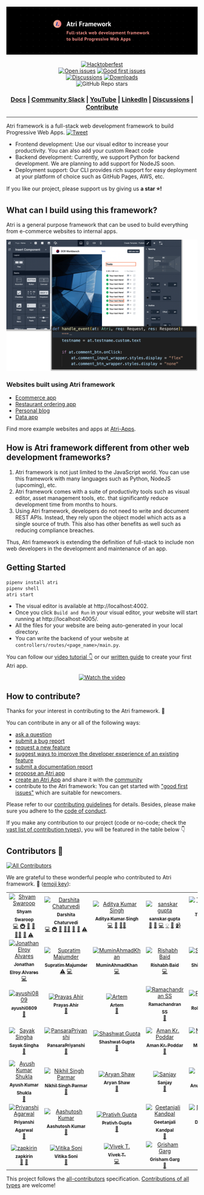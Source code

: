 ![banner](readme-assets/github_new.png)

<div align="center">

  <a href="https://github.com/Atri-Labs/atrilabs-engine/issues?q=is%3Aopen+is%3Aissue+label%3Ahacktoberfest" target="_blank"><img src="https://img.shields.io/github/hacktoberfest/2022/Atri-Labs/atrilabs-engine" alt="Hacktoberfest"></a>
  </br>
  <a href="https://github.com/Atri-Labs/atrilabs-engine/issues" target="_blank"><img src="https://img.shields.io/github/issues/Atri-Labs/atrilabs-engine?color=FEF08A" alt="Open issues"></a>
  <a href="https://github.com/Atri-Labs/atrilabs-engine/issues?q=is%3Aissue+is%3Aopen+label%3A%22good+first+issue%22" target="_blank"><img src="https://img.shields.io/github/issues/Atri-Labs/atrilabs-engine/good%20first%20issue?color=FEF08A" alt="Good first issues"></a>
  </br>
  <a href="https://github.com/Atri-Labs/atrilabs-engine/discussions" target="_blank"><img src="https://img.shields.io/github/discussions/Atri-Labs/atrilabs-engine?color=DB2777" alt="Discussions"></a>
  <a href="https://pepy.tech/badge/atri" target="_blank"><img src="https://pepy.tech/badge/atri" alt="Downloads"></a>
  </br>
  ![GitHub Repo stars](https://img.shields.io/github/stars/Atri-Labs/atrilabs-engine?style=social)
  <h3 align="center">
    <a href="https://docs.atrilabs.com/">Docs</a>
    <span> | </span>
    <a href="https://join.slack.com/t/atricommunity/shared_invite/zt-1e756m1at-bZBxngvw7KWWO0riI4pc0w">Community Slack</a>
    <span> | </span>
    <a href="https://www.youtube.com/channel/UC1uR2Q5x_8olWS_Y4PdK1Bw">YouTube</a>
    <span> | </span>
    <a href="https://www.linkedin.com/company/atri-labs">LinkedIn</a>
    <span> | </span>
    <a href="https://github.com/Atri-Labs/atrilabs-engine/discussions">Discussions</a>
    <span> | </span>
    <a href="https://github.com/mindsdb/mindsdb/projects">Contribute</a>
  </h3>
  
</div>

----------------------------------------

Atri framework is a full-stack web development framework to build Progressive Web Apps. [![Tweet](https://img.shields.io/twitter/url/http/shields.io.svg?style=social)](https://twitter.com/intent/tweet?text=Check%20out%20this%20new%20full-stack%20web%20development%20framework:%20&url=https://github.com/Atri-Labs/atrilabs-engine&hashtags=webframework,fullstack,react,python)

- Frontend development: Use our visual editor to increase your productivity. You can also add your custom React code
- Backend development: Currently, we support Python for backend development. We are planning to add support for NodeJS soon. 
- Deployment support: Our CLI provides rich support for easy deployment at your platform of choice such as GitHub Pages, AWS, etc. 

If you like our project, please support us by giving us **a star ⭐!**

## What can I build using this framework?

Atri is a general purpose framework that can be used to build everything from e-commerce websites to internal apps. 


![teaser-image](readme-assets/teaser-image.png)


### Websites built using Atri framework

- [Ecommerce app](https://atri-apps.github.io/full_stack_ecommerce_website)
- [Restaurant ordering app](https://atri-apps.github.io/restaurant_website)
- [Personal blog](https://atri-apps.github.io/personal_blog/)
- [Data app](https://atri-apps.github.io/review_tabular_data/)

Find more example websites and apps at [Atri-Apps](https://github.com/orgs/Atri-Apps/repositories). 

## How is Atri framework different from other web development frameworks?

1. Atri framework is not just limited to the JavaScript world. You can use this framework with many languages such as Python, NodeJS (upcoming), etc.
2. Atri framework comes with a suite of productivity tools such as visual editor, asset management tools, etc. that significantly reduce development time from months to hours.
3.  Using Atri framework, developers do not need to write and document REST APIs. Instead, they rely upon the object model which acts as a single source of truth. This also has other benefits as well such as reducing compliance breaches. 

Thus, Atri framework is extending the definition of full-stack to include non web developers in the development and maintenance of an app.

## Getting Started

```shell
pipenv install atri
pipenv shell
atri start
```

- The visual editor is available at http://localhost:4002. 
- Once you click `Build and Run` in your visual editor, your website will start running at http://localhost:4005/. 
- All the files for your website are being auto-generated in your local directory.
- You can write the backend of your website at `controllers/routes/<page_name>/main.py`.

You can follow our [video tutorial 👇](https://www.youtube.com/watch?v=cNCUVF9o8oY) or our [written guide](https://docs.atrilabs.com/getting-started/create-app) to create your first Atri app. 

<div align="center">

  [![Watch the video](https://img.youtube.com/vi/cNCUVF9o8oY/0.jpg)](https://youtu.be/cNCUVF9o8oY)

</div>

## How to contribute?

Thanks for your interest in contributing to the Atri framework. 💖

You can contribute in any or all of the following ways: 

- [ask a question](https://github.com/Atri-Labs/atrilabs-engine/discussions)
- [submit a bug report](https://github.com/Atri-Labs/atrilabs-engine/issues/new/choose)
- [request a new feature](https://github.com/Atri-Labs/atrilabs-engine/issues/new/choose)
- [suggest ways to improve the developer experience of an existing feature](https://github.com/Atri-Labs/atrilabs-engine/issues/new/choose)
- [submit a documentation report](https://github.com/Atri-Labs/atrilabs-engine/issues/new/choose)
- [propose an Atri app](https://github.com/Atri-Labs/atrilabs-engine/issues/new/choose)
- [create an Atri App](https://github.com/orgs/Atri-Apps/repositories) and share it with the [community](https://github.com/Atri-Labs/atrilabs-engine/discussions/categories/show-and-tell)
- contribute to the Atri framework: You can get started with ["good first issues"](https://github.com/Atri-Labs/atrilabs-engine/issues?q=is%3Aissue+is%3Aopen+label%3A%22good+first+issue%22) which are suitable for newcomers. 

Please refer to our [contributing guidelines](CONTRIBUTING.md) for details. Besides, please make sure you adhere to the [code of conduct](CODE_OF_CONDUCT.md). 

If you make any contribution to our project (code or no-code; check the [vast list of contribution types](https://allcontributors.org/docs/en/emoji-key)), you will be featured in the table below 👇

## Contributors 🎉

<!-- ALL-CONTRIBUTORS-BADGE:START - Do not remove or modify this section -->
[![All Contributors](https://img.shields.io/badge/all_contributors-46-FBCFE8.svg?style=flat-square)](#contributors-)
<!-- ALL-CONTRIBUTORS-BADGE:END -->

We are grateful to these wonderful people who contributed to Atri framework. 🙏 ([emoji key](https://allcontributors.org/docs/en/emoji-key)):

<!-- ALL-CONTRIBUTORS-LIST:START - Do not remove or modify this section -->
<!-- prettier-ignore-start -->
<!-- markdownlint-disable -->
<table>
  <tbody>
    <tr>
      <td align="center"><a href="https://github.com/cruxcode"><img src="https://avatars.githubusercontent.com/u/30747788?v=4?s=100" width="100px;" alt="Shyam Swaroop"/><br /><sub><b>Shyam Swaroop</b></sub></a><br /><a href="https://github.com/Atri-Labs/atrilabs-engine/commits?author=cruxcode" title="Code">💻</a> <a href="#infra-cruxcode" title="Infrastructure (Hosting, Build-Tools, etc)">🚇</a> <a href="#projectManagement-cruxcode" title="Project Management">📆</a> <a href="#maintenance-cruxcode" title="Maintenance">🚧</a> <a href="#mentoring-cruxcode" title="Mentoring">🧑‍🏫</a> <a href="https://github.com/Atri-Labs/atrilabs-engine/pulls?q=is%3Apr+reviewed-by%3Acruxcode" title="Reviewed Pull Requests">👀</a> <a href="https://github.com/Atri-Labs/atrilabs-engine/commits?author=cruxcode" title="Tests">⚠️</a></td>
      <td align="center"><a href="https://www.linkedin.com/in/darshitac/"><img src="https://avatars.githubusercontent.com/u/102641692?v=4?s=100" width="100px;" alt="Darshita Chaturvedi"/><br /><sub><b>Darshita Chaturvedi</b></sub></a><br /><a href="https://github.com/Atri-Labs/atrilabs-engine/commits?author=darshitac11" title="Code">💻</a> <a href="#infra-darshitac11" title="Infrastructure (Hosting, Build-Tools, etc)">🚇</a> <a href="#maintenance-darshitac11" title="Maintenance">🚧</a> <a href="#mentoring-darshitac11" title="Mentoring">🧑‍🏫</a> <a href="#projectManagement-darshitac11" title="Project Management">📆</a> <a href="https://github.com/Atri-Labs/atrilabs-engine/pulls?q=is%3Apr+reviewed-by%3Adarshitac11" title="Reviewed Pull Requests">👀</a> <a href="https://github.com/Atri-Labs/atrilabs-engine/commits?author=darshitac11" title="Tests">⚠️</a></td>
      <td align="center"><a href="https://github.com/adityaxpique"><img src="https://avatars.githubusercontent.com/u/56078748?v=4?s=100" width="100px;" alt="Aditya Kumar Singh"/><br /><sub><b>Aditya Kumar Singh</b></sub></a><br /><a href="https://github.com/Atri-Labs/atrilabs-engine/commits?author=adityaxpique" title="Code">💻</a> <a href="#maintenance-adityaxpique" title="Maintenance">🚧</a> <a href="#mentoring-adityaxpique" title="Mentoring">🧑‍🏫</a></td>
      <td align="center"><a href="https://github.com/sanskarg348"><img src="https://avatars.githubusercontent.com/u/56079398?v=4?s=100" width="100px;" alt="sanskar gupta"/><br /><sub><b>sanskar gupta</b></sub></a><br /><a href="https://github.com/Atri-Labs/atrilabs-engine/issues?q=author%3Asanskarg348" title="Bug reports">🐛</a> <a href="https://github.com/Atri-Labs/atrilabs-engine/commits?author=sanskarg348" title="Documentation">📖</a> <a href="https://github.com/Atri-Labs/atrilabs-engine/commits?author=sanskarg348" title="Code">💻</a> <a href="#example-sanskarg348" title="Examples">💡</a> <a href="#promotion-sanskarg348" title="Promotion">📣</a> <a href="#video-sanskarg348" title="Videos">📹</a></td>
      <td align="center"><a href="https://github.com/Tej-git-212"><img src="https://avatars.githubusercontent.com/u/69730029?v=4?s=100" width="100px;" alt="Tejaswini AVSV"/><br /><sub><b>Tejaswini AVSV</b></sub></a><br /><a href="https://github.com/Atri-Labs/atrilabs-engine/commits?author=Tej-git-212" title="Code">💻</a></td>
      <td align="center"><a href="https://www.melvindavis.me/"><img src="https://avatars.githubusercontent.com/u/7814072?v=4?s=100" width="100px;" alt="Melvin Davis"/><br /><sub><b>Melvin Davis</b></sub></a><br /><a href="https://github.com/Atri-Labs/atrilabs-engine/commits?author=melvinodsa" title="Code">💻</a></td>
      <td align="center"><a href="https://github.com/harishfalco"><img src="https://avatars.githubusercontent.com/u/62054469?v=4?s=100" width="100px;" alt="harishfalco"/><br /><sub><b>harishfalco</b></sub></a><br /><a href="https://github.com/Atri-Labs/atrilabs-engine/commits?author=harishfalco" title="Code">💻</a></td>
    </tr>
    <tr>
      <td align="center"><a href="https://github.com/jonathanalvares9009"><img src="https://avatars.githubusercontent.com/u/74007627?v=4?s=100" width="100px;" alt="Jonathan Elroy Alvares"/><br /><sub><b>Jonathan Elroy Alvares</b></sub></a><br /><a href="https://github.com/Atri-Labs/atrilabs-engine/commits?author=jonathanalvares9009" title="Code">💻</a></td>
      <td align="center"><a href="https://github.com/Supratim30"><img src="https://avatars.githubusercontent.com/u/49454292?v=4?s=100" width="100px;" alt="Supratim Majumder"/><br /><sub><b>Supratim Majumder</b></sub></a><br /><a href="https://github.com/Atri-Labs/atrilabs-engine/commits?author=Supratim30" title="Tests">⚠️</a> <a href="https://github.com/Atri-Labs/atrilabs-engine/commits?author=Supratim30" title="Code">💻</a></td>
      <td align="center"><a href="https://github.com/MuminAhmadKhan"><img src="https://avatars.githubusercontent.com/u/63766734?v=4?s=100" width="100px;" alt="MuminAhmadKhan"/><br /><sub><b>MuminAhmadKhan</b></sub></a><br /><a href="https://github.com/Atri-Labs/atrilabs-engine/commits?author=MuminAhmadKhan" title="Code">💻</a></td>
      <td align="center"><a href="https://github.com/Rishabh2012329"><img src="https://avatars.githubusercontent.com/u/57484495?v=4?s=100" width="100px;" alt="Rishabh Baid"/><br /><sub><b>Rishabh Baid</b></sub></a><br /><a href="https://github.com/Atri-Labs/atrilabs-engine/commits?author=Rishabh2012329" title="Code">💻</a></td>
      <td align="center"><a href="https://github.com/Shivam8452"><img src="https://avatars.githubusercontent.com/u/97235825?v=4?s=100" width="100px;" alt="Shivam8452"/><br /><sub><b>Shivam8452</b></sub></a><br /><a href="https://github.com/Atri-Labs/atrilabs-engine/commits?author=Shivam8452" title="Code">💻</a></td>
      <td align="center"><a href="https://lucidmach.vercel.app/"><img src="https://avatars.githubusercontent.com/u/39376102?v=4?s=100" width="100px;" alt="Nukala Suraj"/><br /><sub><b>Nukala Suraj</b></sub></a><br /><a href="https://github.com/Atri-Labs/atrilabs-engine/commits?author=LucidMach" title="Code">💻</a></td>
      <td align="center"><a href="https://github.com/SurajPhulara"><img src="https://avatars.githubusercontent.com/u/73554410?v=4?s=100" width="100px;" alt="SURAJ PHULARA"/><br /><sub><b>SURAJ PHULARA</b></sub></a><br /><a href="https://github.com/Atri-Labs/atrilabs-engine/commits?author=SurajPhulara" title="Code">💻</a></td>
    </tr>
    <tr>
      <td align="center"><a href="https://github.com/ayushi0809"><img src="https://avatars.githubusercontent.com/u/42436449?v=4?s=100" width="100px;" alt="ayushi0809"/><br /><sub><b>ayushi0809</b></sub></a><br /><a href="#userTesting-ayushi0809" title="User Testing">📓</a></td>
      <td align="center"><a href="https://github.com/Potato-29"><img src="https://avatars.githubusercontent.com/u/53327808?v=4?s=100" width="100px;" alt="Prayas Ahir"/><br /><sub><b>Prayas Ahir</b></sub></a><br /><a href="#userTesting-Potato-29" title="User Testing">📓</a></td>
      <td align="center"><a href="https://github.com/corners2wall"><img src="https://avatars.githubusercontent.com/u/110557519?v=4?s=100" width="100px;" alt="Artem"/><br /><sub><b>Artem</b></sub></a><br /><a href="#research-corners2wall" title="Research">🔬</a></td>
      <td align="center"><a href="https://github.com/RamAIbot"><img src="https://avatars.githubusercontent.com/u/54279782?v=4?s=100" width="100px;" alt="Ramachandran SS"/><br /><sub><b>Ramachandran SS</b></sub></a><br /><a href="#userTesting-RamAIbot" title="User Testing">📓</a></td>
      <td align="center"><a href="https://github.com/RohitKakade"><img src="https://avatars.githubusercontent.com/u/89378775?v=4?s=100" width="100px;" alt="RohitKakade"/><br /><sub><b>RohitKakade</b></sub></a><br /><a href="#userTesting-RohitKakade" title="User Testing">📓</a></td>
      <td align="center"><a href="https://github.com/JadhavSankalp7"><img src="https://avatars.githubusercontent.com/u/68782251?v=4?s=100" width="100px;" alt="JadhavSankalp7"/><br /><sub><b>JadhavSankalp7</b></sub></a><br /><a href="#userTesting-JadhavSankalp7" title="User Testing">📓</a></td>
      <td align="center"><a href="https://github.com/harikishantk"><img src="https://avatars.githubusercontent.com/u/58771359?v=4?s=100" width="100px;" alt="Harikishan TK"/><br /><sub><b>Harikishan TK</b></sub></a><br /><a href="#userTesting-harikishantk" title="User Testing">📓</a></td>
    </tr>
    <tr>
      <td align="center"><a href="https://github.com/Sayak-singha"><img src="https://avatars.githubusercontent.com/u/69098567?v=4?s=100" width="100px;" alt="Sayak Singha"/><br /><sub><b>Sayak Singha</b></sub></a><br /><a href="#userTesting-Sayak-singha" title="User Testing">📓</a></td>
      <td align="center"><a href="https://github.com/PansaraPriyanshi"><img src="https://avatars.githubusercontent.com/u/72371836?v=4?s=100" width="100px;" alt="PansaraPriyanshi"/><br /><sub><b>PansaraPriyanshi</b></sub></a><br /><a href="#userTesting-PansaraPriyanshi" title="User Testing">📓</a></td>
      <td align="center"><a href="https://github.com/shashtag"><img src="https://avatars.githubusercontent.com/u/54642876?v=4?s=100" width="100px;" alt="Shashwat Gupta"/><br /><sub><b>Shashwat Gupta</b></sub></a><br /><a href="#userTesting-shashtag" title="User Testing">📓</a></td>
      <td align="center"><a href="https://aman10.web.app/"><img src="https://avatars.githubusercontent.com/u/76661001?v=4?s=100" width="100px;" alt="Aman Kr. Poddar"/><br /><sub><b>Aman Kr. Poddar</b></sub></a><br /><a href="#userTesting-Am10aN16" title="User Testing">📓</a></td>
      <td align="center"><a href="https://github.com/Mahe9041"><img src="https://avatars.githubusercontent.com/u/84344925?v=4?s=100" width="100px;" alt="Mahe9041"/><br /><sub><b>Mahe9041</b></sub></a><br /><a href="#userTesting-Mahe9041" title="User Testing">📓</a></td>
      <td align="center"><a href="https://github.com/sahilsuman933"><img src="https://avatars.githubusercontent.com/u/34382211?v=4?s=100" width="100px;" alt="Sahil Suman"/><br /><sub><b>Sahil Suman</b></sub></a><br /><a href="#userTesting-sahilsuman933" title="User Testing">📓</a></td>
      <td align="center"><a href="https://github.com/vamsirevada"><img src="https://avatars.githubusercontent.com/u/38239734?v=4?s=100" width="100px;" alt="Vamsi Revada"/><br /><sub><b>Vamsi Revada</b></sub></a><br /><a href="#userTesting-vamsirevada" title="User Testing">📓</a></td>
    </tr>
    <tr>
      <td align="center"><a href="https://www.linkedin.com/in/ayush-kumar-shukla/"><img src="https://avatars.githubusercontent.com/u/68881799?v=4?s=100" width="100px;" alt="Ayush Kumar Shukla"/><br /><sub><b>Ayush Kumar Shukla</b></sub></a><br /><a href="#userTesting-Ayush-k-Shukla" title="User Testing">📓</a></td>
      <td align="center"><a href="https://github.com/Nikhil-Singh-Parmar"><img src="https://avatars.githubusercontent.com/u/72020334?v=4?s=100" width="100px;" alt="Nikhil Singh Parmar"/><br /><sub><b>Nikhil Singh Parmar</b></sub></a><br /><a href="#userTesting-Nikhil-Singh-Parmar" title="User Testing">📓</a></td>
      <td align="center"><a href="https://github.com/aryans1319"><img src="https://avatars.githubusercontent.com/u/72180855?v=4?s=100" width="100px;" alt="Aryan Shaw"/><br /><sub><b>Aryan Shaw</b></sub></a><br /><a href="#userTesting-aryans1319" title="User Testing">📓</a></td>
      <td align="center"><a href="https://sanjayz.netlify.app/"><img src="https://avatars.githubusercontent.com/u/102804548?v=4?s=100" width="100px;" alt="Sanjay"/><br /><sub><b>Sanjay</b></sub></a><br /><a href="https://github.com/Atri-Labs/atrilabs-engine/issues?q=author%3Asanjayk0508" title="Bug reports">🐛</a></td>
      <td align="center"><a href="https://www.linkedin.com/in/anurag-singh-a428a61ab/"><img src="https://avatars.githubusercontent.com/u/63997049?v=4?s=100" width="100px;" alt="Anurag Singh"/><br /><sub><b>Anurag Singh</b></sub></a><br /><a href="https://github.com/Atri-Labs/atrilabs-engine/issues?q=author%3Aanuragc10" title="Bug reports">🐛</a></td>
      <td align="center"><a href="https://github.com/devsachin007"><img src="https://avatars.githubusercontent.com/u/79436926?v=4?s=100" width="100px;" alt="Sachin Sharma"/><br /><sub><b>Sachin Sharma</b></sub></a><br /><a href="#question-devsachin007" title="Answering Questions">💬</a></td>
      <td align="center"><a href="https://github.com/Suryapp8"><img src="https://avatars.githubusercontent.com/u/113302256?v=4?s=100" width="100px;" alt="Surya Pandey"/><br /><sub><b>Surya Pandey</b></sub></a><br /><a href="#question-Suryapp8" title="Answering Questions">💬</a></td>
    </tr>
    <tr>
      <td align="center"><a href="https://github.com/ipriyanshi1708"><img src="https://avatars.githubusercontent.com/u/92941945?v=4?s=100" width="100px;" alt="Priyanshi Agarwal"/><br /><sub><b>Priyanshi Agarwal</b></sub></a><br /><a href="#question-ipriyanshi1708" title="Answering Questions">💬</a></td>
      <td align="center"><a href="http://aashutosh-kr.github.io"><img src="https://avatars.githubusercontent.com/u/95764284?v=4?s=100" width="100px;" alt="Aashutosh Kumar"/><br /><sub><b>Aashutosh Kumar</b></sub></a><br /><a href="#question-Aashutosh-kr" title="Answering Questions">💬</a></td>
      <td align="center"><a href="https://github.com/prativh24"><img src="https://avatars.githubusercontent.com/u/71186265?v=4?s=100" width="100px;" alt="Prativh Gupta"/><br /><sub><b>Prativh Gupta</b></sub></a><br /><a href="#question-prativh24" title="Answering Questions">💬</a></td>
      <td align="center"><a href="https://github.com/geetanjalikandpal21"><img src="https://avatars.githubusercontent.com/u/79351146?v=4?s=100" width="100px;" alt="Geetanjali Kandpal"/><br /><sub><b>Geetanjali Kandpal</b></sub></a><br /><a href="#question-geetanjalikandpal21" title="Answering Questions">💬</a></td>
      <td align="center"><a href="https://github.com/DivyanshSingh786"><img src="https://avatars.githubusercontent.com/u/93871896?v=4?s=100" width="100px;" alt="Divyansh Singh"/><br /><sub><b>Divyansh Singh</b></sub></a><br /><a href="#question-DivyanshSingh786" title="Answering Questions">💬</a></td>
      <td align="center"><a href="https://github.com/wereign"><img src="https://avatars.githubusercontent.com/u/101888489?v=4?s=100" width="100px;" alt="Virenn Jay"/><br /><sub><b>Virenn Jay</b></sub></a><br /><a href="https://github.com/Atri-Labs/atrilabs-engine/issues?q=author%3Awereign" title="Bug reports">🐛</a></td>
      <td align="center"><a href="https://github.com/rohinirai010"><img src="https://avatars.githubusercontent.com/u/96288899?v=4?s=100" width="100px;" alt="ROHINI RAI"/><br /><sub><b>ROHINI RAI</b></sub></a><br /><a href="#userTesting-rohinirai010" title="User Testing">📓</a></td>
    </tr>
    <tr>
      <td align="center"><a href="https://github.com/zapkirin"><img src="https://avatars.githubusercontent.com/u/112710485?v=4?s=100" width="100px;" alt="zapkirin"/><br /><sub><b>zapkirin</b></sub></a><br /><a href="https://github.com/Atri-Labs/atrilabs-engine/commits?author=zapkirin" title="Documentation">📖</a> <a href="#question-zapkirin" title="Answering Questions">💬</a></td>
      <td align="center"><a href="https://github.com/Vitika9"><img src="https://avatars.githubusercontent.com/u/79760854?v=4" width="100px;" alt="Vitika Soni"/><br /><sub><b>Vitika Soni</b></sub></a><br /><a href="https://github.com/Atri-Labs/atrilabs-engine/commits?author=Vitika9" title="Bug reports">🐛</a></td>
      <td align="center"><a href="https://www.codechef.com/users/dumbledog"><img src="https://avatars.githubusercontent.com/u/63693789?v=4?s=100" width="100px;" alt="Vivek T."/><br /><sub><b>Vivek T.</b></sub></a><br /><a href="https://github.com/Atri-Labs/atrilabs-engine/commits?author=VivekThazhathattil" title="Code">💻</a></td>
      <td align="center"><a href="https://github.com/grishamg"><img src="https://avatars.githubusercontent.com/u/90051331?v=4" width="100px;" alt="Grisham Garg"/><br /><sub><b>Grisham Garg</b></sub></a><br /><a href="https://github.com/Atri-Labs/atrilabs-engine/issues/366" title="Bug reports">🐛</a></td>
    </tr>
  </tbody>
</table>

<!-- markdownlint-restore -->
<!-- prettier-ignore-end -->

<!-- ALL-CONTRIBUTORS-LIST:END -->
<!-- prettier-ignore-start -->
<!-- markdownlint-disable -->

<!-- markdownlint-restore -->
<!-- prettier-ignore-end -->

<!-- ALL-CONTRIBUTORS-LIST:END -->

This project follows the [all-contributors](https://allcontributors.org/) specification. [Contributions of all types](https://allcontributors.org/docs/en/emoji-key) are welcome!
